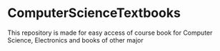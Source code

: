 # ComputerScienceTextbooks
This repository is made for easy access of course book for Computer Science, Electronics and books of other major
